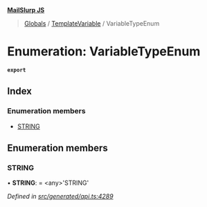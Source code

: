 **[MailSlurp JS](../README.md)**

> [Globals](../README.md) / [TemplateVariable](../modules/templatevariable.md) / VariableTypeEnum

# Enumeration: VariableTypeEnum

**`export`** 

## Index

### Enumeration members

* [STRING](templatevariable.variabletypeenum.md#string)

## Enumeration members

### STRING

•  **STRING**:  = \<any>'STRING'

*Defined in [src/generated/api.ts:4289](https://github.com/mailslurp/mailslurp-client/blob/751f7bb/src/generated/api.ts#L4289)*
